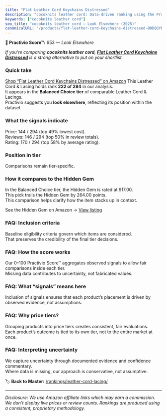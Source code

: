 ```yaml
---
title: "Flat Leather Cord Keychains Distressed"
description: "cocoknits leather cord: Data-driven ranking using the Practivio Score™. Positioned by quality, value, demand, findability, momentum."
keywords: ["cocoknits leather cord"]
seo_title: "cocoknits leather cord — Look Elsewhere (2025)"
canonicalURL: "/products/flat-leather-cord-keychains-distressed-B0DQGYHQMH/"
---
```


**🚫 Practivio Score™:** 653 — _Look Elsewhere_


*If you're comparing **cocoknits leather cord**, **[Flat Leather Cord Keychains Distressed](https://www.amazon.com/dp/B0DQGYHQMH?tag=practivio-20)** is a strong alternative to put on your shortlist.*
### Quick take
[Shop “Flat Leather Cord Keychains Distressed” on Amazon](https://www.amazon.com/dp/B0DQGYHQMH?tag=practivio-20)
This Leather Cord & Lacing holds rank **222 of 294** in our analysis.  
It appears in the **Balanced Choice tier** of comparable Leather Cord & Lacings.  
Practivio suggests you **look elsewhere**, reflecting its position within the dataset.

### What the signals indicate
Price: 144 / 294 (top 49% lowest cost).  
Reviews: 146 / 294 (top 50% in review totals).  
Rating: 170 / 294 (top 58% by average rating).  

### Position in tier
Comparisons remain tier-specific.

### How it compares to the Hidden Gem
In the Balanced Choice tier, the Hidden Gem is rated at 917.00.  
This pick trails the Hidden Gem by 264.00 points.  
This comparison helps clarify how the item stacks up in context.  

See the Hidden Gem on Amazon → [View listing](https://www.amazon.com/dp/B07KWRWNR9?tag=practivio-20)

### FAQ: Inclusion criteria
Baseline eligibility criteria govern which items are considered.  
That preserves the credibility of the final tier decisions.

### FAQ: How the score works
Our 0–100 Practivio Score™ aggregates observed signals to allow fair comparisons inside each tier.  
Missing data contributes to uncertainty, not fabricated values.

### FAQ: What “signals” means here
Inclusion of signals ensures that each product’s placement is driven by observed evidence, not assumptions.

### FAQ: Why price tiers?
Grouping products into price tiers creates consistent, fair evaluations.  
Each product’s outcome is tied to its own tier, not to the entire market at once.

### FAQ: Interpreting uncertainty
We capture uncertainty through documented evidence and confidence commentary.  
Where data is missing, our approach is conservative, not assumptive.


🏷️ **Back to Master:** [/rankings/leather-cord-lacing/](/rankings/leather-cord-lacing/)

---
_Disclosure: We use Amazon affiliate links which may earn a commission. We don’t display live prices or review counts. Rankings are produced using a consistent, proprietary methodology._
